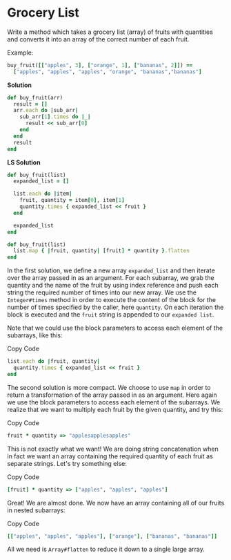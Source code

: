 # Grocery List

Write a method which takes a grocery list (array) of fruits with quantities and converts it into an array of the correct number of each fruit.

Example:

```ruby
buy_fruit([["apples", 3], ["orange", 1], ["bananas", 2]]) ==
  ["apples", "apples", "apples", "orange", "bananas","bananas"]
```

**Solution**

```ruby
def buy_fruit(arr)
  result = []
  arr.each do |sub_arr|
    sub_arr[1].times do |_|
      result << sub_arr[0]
    end
  end
  result
end
```

**LS Solution**

```ruby
def buy_fruit(list)
  expanded_list = []

  list.each do |item|
    fruit, quantity = item[0], item[1]
    quantity.times { expanded_list << fruit }
  end

  expanded_list
end

def buy_fruit(list)
  list.map { |fruit, quantity| [fruit] * quantity }.flatten
end
```

In the first solution, we define a new array `expanded_list` and then iterate over the array passed in as an argument. For each subarray, we grab the quantity and the name of the fruit by using index reference and push each string the required number of times into our new array. We use the `Integer#times` method in order to execute the content of the block for the number of times specified by the caller, here `quantity`. On each iteration the block is executed and the `fruit` string is appended to our `expanded list`.

Note that we could use the block parameters to access each element of the subarrays, like this:

Copy Code

```ruby
list.each do |fruit, quantity|
  quantity.times { expanded_list << fruit }
end
```

The second solution is more compact. We choose to use `map` in order to return a transformation of the array passed in as an argument. Here again we use the block parameters to access each element of the subarrays. We realize that we want to multiply each fruit by the given quantity, and try this:

Copy Code

```ruby
fruit * quantity => "applesapplesapples"
```

This is not exactly what we want! We are doing string concatenation when in fact we want an array containing the required quantity of each fruit as separate strings. Let's try something else:

Copy Code

```ruby
[fruit] * quantity => ["apples", "apples", "apples"]
```

Great! We are almost done. We now have an array containing all of our fruits in nested subarrays:

Copy Code

```ruby
[["apples", "apples", "apples"], ["orange"], ["bananas", "bananas"]]
```

All we need is `Array#flatten` to reduce it down to a single large array.